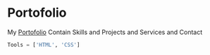 # Portofolio
My [Portofolio](http://sherif.rf.gd/) Contain Skills and Projects and Services and Contact
```Python
Tools = ['HTML', 'CSS']
```
